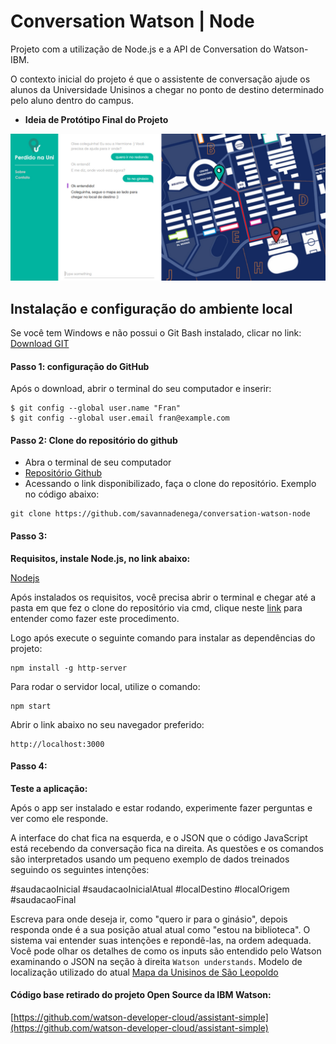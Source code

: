 # Conversation Watson | Node 

Projeto com a utilização de Node.js e a API de Conversation do Watson-IBM.

O contexto inicial do projeto é que o assistente de conversação ajude os alunos da Universidade Unisinos a chegar no ponto de destino determinado pelo aluno dentro do campus.

- **Ideia de Protótipo Final do Projeto**

![PrototipoFinal](readme_images/PrototipoFinal.jpg)

## Instalação e configuração do ambiente local

Se você tem Windows e não possui o Git Bash instalado, clicar no link:
[Download GIT](https://git-scm.com/download/win)

#### Passo 1: configuração do GitHub

Após o download, abrir o terminal do seu computador e inserir:

```
$ git config --global user.name "Fran"
$ git config --global user.email fran@example.com
```

#### Passo 2: Clone do repositório do github

- Abra o terminal de seu computador
- [Repositório Github](https://github.com/CamiCanali/workshop-juntos-na-ti)
- Acessando o link disponibilizado, faça o clone do repositório. Exemplo no código abaixo:

```
git clone https://github.com/savannadenega/conversation-watson-node
```

#### Passo 3:

**Requisitos, instale Node.js, no link abaixo:**

[Nodejs](https://nodejs.org/en/download/)

Após instalados os requisitos, você precisa abrir o terminal e chegar 
até a pasta em que fez o clone do repositório via cmd,
clique neste [link](https://medium.com/@adsonrocha/como-abrir-e-navegar-entre-pastas-com-o-prompt-de-comandos-do-windows-10-68750eae8f47) para entender como fazer este procedimento.

Logo após execute o seguinte comando para instalar as dependências do projeto:

```
npm install -g http-server
```

Para rodar o servidor local, utilize o comando:

```
npm start
```

Abrir o link abaixo no seu navegador preferido:

```
http://localhost:3000
```

#### Passo 4:

**Teste a aplicação:**

Após o app ser instalado e estar rodando, experimente fazer perguntas e ver como ele responde.

A interface do chat fica na esquerda, e o JSON que o código JavaScript está recebendo da conversação fica na direita.
As questões e os comandos são interpretados usando um pequeno exemplo de dados treinados seguindo os seguintes intenções:

#saudacaoInicial
#saudacaoInicialAtual
#localDestino
#localOrigem
#saudacaoFinal

Escreva para onde deseja ir, como "quero ir para o ginásio", depois responda onde é a sua posição atual atual como "estou na biblioteca".
O sistema vai entender suas intenções e repondê-las, na ordem adequada. Você pode olhar os detalhes de como os inputs são entendido pelo Watson examinando o JSON na seção à direita `Watson understands`.
Modelo de localização utilizado do atual [Mapa da Unisinos de São Leopoldo](http://www.unisinos.br/mapa/localiza-se-campus-sao-leopoldo.php)


#### Código base retirado do projeto Open Source da IBM Watson:

[https://github.com/watson-developer-cloud/assistant-simple](https://github.com/watson-developer-cloud/assistant-simple)




